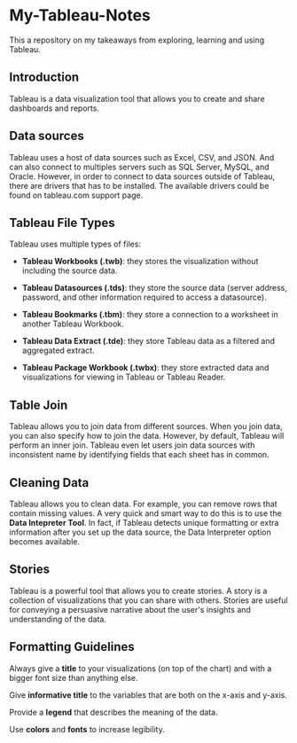 # My-Tableau-Notes
This a repository on my takeaways from exploring, learning and using Tableau.

## Introduction
Tableau is a data visualization tool that allows you to create and share dashboards and reports.

## Data sources
Tableau uses a host of data sources such as Excel, CSV, and JSON. And can also connect to multiples servers such as SQL Server, MySQL, and Oracle.
However, in order to connect to data sources outside of Tableau, there are drivers that has to be installed. 
The available drivers could be found on tableau.com support page.

## Tableau File Types
Tableau uses multiple types of files:

- **Tableau Workbooks (.twb)**: they stores the visualization without including the source data.

- **Tableau Datasources (.tds)**: they store the source data (server address, password, and other information required to access a datasource).

- **Tableau Bookmarks (.tbm)**: they store a connection to a worksheet in another Tableau Workbook.

- **Tableau Data Extract (.tde)**: they store Tableau data as a filtered and aggregated extract.

- **Tableau Package Workbook (.twbx)**: they store extracted data and visualizations for viewing in Tableau or Tableau Reader.

## Table Join
Tableau allows you to join data from different sources.
When you join data, you can also specify how to join the data.
However, by default, Tableau will perform an inner join.
Tableau even let users join data sources with inconsistent name by identifying fields that each sheet has in common.

## Cleaning Data
Tableau allows you to clean data. For example, you can remove rows that contain missing values. A very quick and smart way to do this is to use the **Data Intepreter Tool**. In fact, if Tableau detects unique formatting or extra information after you set up the data source, the Data Interpreter option becomes available.

## Stories
Tableau is a powerful tool that allows you to create stories.
A story is a collection of visualizations that you can share with others.
Stories are useful for conveying a persuasive narrative about the user's insights and understanding of the data.

## Formatting Guidelines

Always give a **title** to your visualizations (on top of the chart) and with a bigger font size than anything else.

Give **informative title** to the variables that are both on the x-axis and y-axis.

Provide a **legend** that describes the meaning of the data.

Use **colors** and **fonts** to increase legibility.


